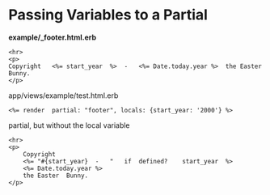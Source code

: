 # Passing	Variables	to	a	Partial

**example/_footer.html.erb**

	<hr>
	<p>
	Copyright	<%=	start_year	%>	-	<%=	Date.today.year	%>	the	Easter	Bunny.
	</p>

app/views/example/test.html.erb

	<%=	render	partial: "footer", locals: {start_year:	'2000'}	%>

partial, but without the local variable

	<hr>
	<p>
		Copyright
		<%=	"#{start_year}	-	"	if	defined?	start_year	%>
		<%=	Date.today.year	%>
		the	Easter	Bunny.
	</p>
